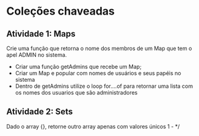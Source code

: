 # Coleções chaveadas

## Atividade 1: Maps

Crie uma função que retorna o nome dos membros de um Map que tem o apel ADMIN no sistema.

* Criar uma função getAdmins que recebe um Map;
* Criar um Map e popular com nomes de usuários e seus papéis no sistema
* Dentro de getAdmins utilize o loop for....of para retornar uma lista com os nomes dos usuarios que são administradores


## Atividade 2: Sets

Dado o array {}, retorne outro array apenas com valores únicos
1 - */


  